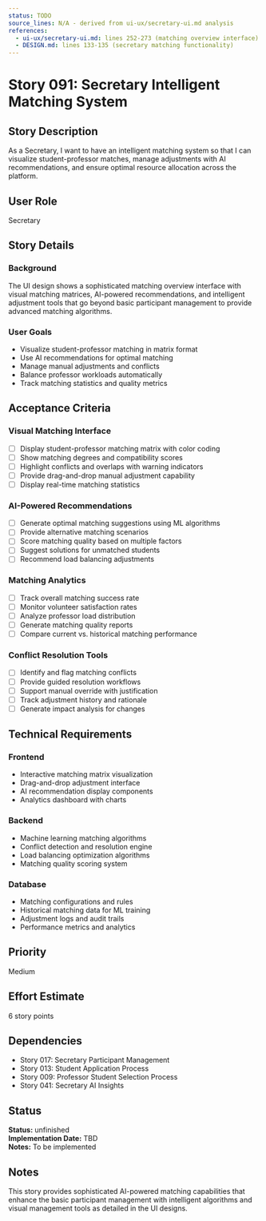 ```yaml
---
status: TODO
source_lines: N/A - derived from ui-ux/secretary-ui.md analysis
references:
  - ui-ux/secretary-ui.md: lines 252-273 (matching overview interface)
  - DESIGN.md: lines 133-135 (secretary matching functionality)
---
```


# Story 091: Secretary Intelligent Matching System

## Story Description
As a Secretary, I want to have an intelligent matching system so that I can visualize student-professor matches, manage adjustments with AI recommendations, and ensure optimal resource allocation across the platform.

## User Role
Secretary

## Story Details

### Background
The UI design shows a sophisticated matching overview interface with visual matching matrices, AI-powered recommendations, and intelligent adjustment tools that go beyond basic participant management to provide advanced matching algorithms.

### User Goals
- Visualize student-professor matching in matrix format
- Use AI recommendations for optimal matching
- Manage manual adjustments and conflicts
- Balance professor workloads automatically
- Track matching statistics and quality metrics

## Acceptance Criteria

### Visual Matching Interface
- [ ] Display student-professor matching matrix with color coding
- [ ] Show matching degrees and compatibility scores
- [ ] Highlight conflicts and overlaps with warning indicators
- [ ] Provide drag-and-drop manual adjustment capability
- [ ] Display real-time matching statistics

### AI-Powered Recommendations
- [ ] Generate optimal matching suggestions using ML algorithms
- [ ] Provide alternative matching scenarios
- [ ] Score matching quality based on multiple factors
- [ ] Suggest solutions for unmatched students
- [ ] Recommend load balancing adjustments

### Matching Analytics
- [ ] Track overall matching success rate
- [ ] Monitor volunteer satisfaction rates
- [ ] Analyze professor load distribution
- [ ] Generate matching quality reports
- [ ] Compare current vs. historical matching performance

### Conflict Resolution Tools
- [ ] Identify and flag matching conflicts
- [ ] Provide guided resolution workflows
- [ ] Support manual override with justification
- [ ] Track adjustment history and rationale
- [ ] Generate impact analysis for changes

## Technical Requirements

### Frontend
- Interactive matching matrix visualization
- Drag-and-drop adjustment interface
- AI recommendation display components
- Analytics dashboard with charts

### Backend
- Machine learning matching algorithms
- Conflict detection and resolution engine
- Load balancing optimization algorithms
- Matching quality scoring system

### Database
- Matching configurations and rules
- Historical matching data for ML training
- Adjustment logs and audit trails
- Performance metrics and analytics

## Priority
Medium

## Effort Estimate
6 story points

## Dependencies
- Story 017: Secretary Participant Management
- Story 013: Student Application Process
- Story 009: Professor Student Selection Process
- Story 041: Secretary AI Insights


## Status
**Status:** unfinished  
**Implementation Date:** TBD  
**Notes:** To be implemented
## Notes
This story provides sophisticated AI-powered matching capabilities that enhance the basic participant management with intelligent algorithms and visual management tools as detailed in the UI designs.